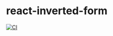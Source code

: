 # react-inverted-form

[![CI](https://github.com/AlexandruCalinica/react-inverted-form/actions/workflows/workflow.yaml/badge.svg)](https://github.com/AlexandruCalinica/react-inverted-form/actions/workflows/workflow.yaml)